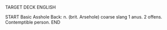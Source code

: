 TARGET DECK
ENGLISH

START
Basic
Asshole
Back: n. (brit. Arsehole) coarse slang 1 anus. 2 offens. Contemptible person.
END
